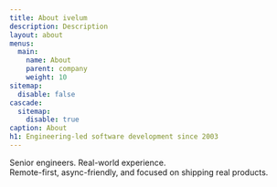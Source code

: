 ```yaml
---
title: About ivelum
description: Description
layout: about
menus:
  main:
    name: About
    parent: company
    weight: 10
sitemap:
  disable: false
cascade:
  sitemap:
    disable: true
caption: About
h1: Engineering-led software development since 2003
---
```

Senior engineers. Real-world experience.\
Remote-first, async-friendly, and focused on shipping real products.

